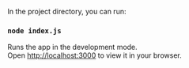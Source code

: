 In the project directory, you can run:

### `node index.js`

Runs the app in the development mode.\
Open [http://localhost:3000](http://localhost:3000) to view it in your browser.
